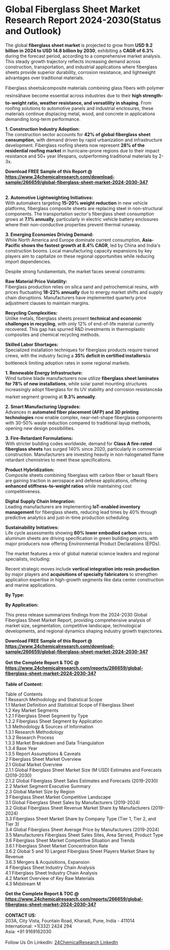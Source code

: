 <h1>Global Fiberglass Sheet Market Research Report 2024-2030(Status and Outlook)</h1><p>The global <strong>fiberglass sheet market</strong> is projected to grow from <strong>USD 9.2 billion in 2024 to USD 14.8 billion by 2030</strong>, exhibiting a <strong>CAGR of 6.3%</strong> during the forecast period, according to a comprehensive market analysis. This steady growth trajectory reflects increasing demand across construction, transportation, and industrial applications where fiberglass sheets provide superior durability, corrosion resistance, and lightweight advantages over traditional materials.</p><p>Fiberglass sheetsâcomposite materials combining glass fibers with polymer resinsâhave become essential across industries due to their <strong>high strength-to-weight ratio, weather resistance, and versatility in shaping</strong>. From roofing solutions to automotive panels and industrial enclosures, these materials continue displacing metal, wood, and concrete in applications demanding long-term performance.</p><p><strong>1. Construction Industry Adoption:</strong><br>
The construction sector accounts for <strong>42% of global fiberglass sheet consumption</strong>, with demand driven by rapid urbanization and infrastructure development. Fiberglass roofing sheets now represent <strong>28% of the residential roofing market</strong> in hurricane-prone regions due to their impact resistance and 50+ year lifespans, outperforming traditional materials by 2-3x.</p><div><b>Download FREE Sample of this Report @ 
            <a href="https://www.24chemicalresearch.com/download-sample/266659/global-fiberglass-sheet-market-2024-2030-347">
            https://www.24chemicalresearch.com/download-sample/266659/global-fiberglass-sheet-market-2024-2030-347</a></b></div><br><p><strong>2. Automotive Lightweighting Initiatives:</strong><br>
With automakers targeting <strong>15-20% weight reduction</strong> in new vehicle platforms, fiberglass composite sheets are replacing steel in non-structural components. The transportation sector's fiberglass sheet consumption grows at <strong>7.1% annually</strong>, particularly in electric vehicle battery enclosures where their non-conductive properties prevent thermal runaway.</p><p><strong>3. Emerging Economies Driving Demand:</strong><br>
While North America and Europe dominate current consumption, <strong>Asia-Pacific shows the fastest growth at 8.4% CAGR</strong>, led by China and India's construction booms. Local manufacturing capacity expansions by key players aim to capitalize on these regional opportunities while reducing import dependencies.</p><p>Despite strong fundamentals, the market faces several constraints:</p><p><strong>Raw Material Price Volatility:</strong><br>
	Fiberglass production relies on silica sand and petrochemical resins, with prices fluctuating <strong>18-22% annually</strong> due to energy market shifts and supply chain disruptions. Manufacturers have implemented quarterly price adjustment clauses to maintain margins.</p><p><strong>Recycling Complexities:</strong><br>
	Unlike metals, fiberglass sheets present <strong>technical and economic challenges in recycling</strong>, with only 12% of end-of-life material currently recovered. This gap has spurred R&amp;D investments in thermoplastic composites and chemical recycling methods.</p><p><strong>Skilled Labor Shortages:</strong><br>
	Specialized installation techniques for fiberglass products require trained crews, with the industry facing a <strong>35% deficit in certified installers</strong>âa bottleneck limiting adoption rates in some regional markets.</p><p><strong>1. Renewable Energy Infrastructure:</strong><br>
Wind turbine blade manufacturers now utilize <strong>fiberglass sheet laminates for 78% of new installations</strong>, while solar panel mounting structures increasingly adopt fiberglass for its UV stability and corrosion resistanceâa market segment growing at <strong>9.3% annually</strong>.</p><p><strong>2. Smart Manufacturing Upgrades:</strong><br>
Advances in <strong>automated fiber placement (AFP) and 3D printing technologies</strong> now enable complex, near-net-shape fiberglass components with 30-50% waste reduction compared to traditional layup methods, opening new design possibilities.</p><p><strong>3. Fire-Retardant Formulations:</strong><br>
With stricter building codes worldwide, demand for <strong>Class A fire-rated fiberglass sheets</strong> has surged 140% since 2020, particularly in commercial construction. Manufacturers are investing heavily in non-halogenated flame retardant chemistries to meet these specifications.</p><p><strong>Product Hybridization:</strong><br>
	Composite sheets combining fiberglass with carbon fiber or basalt fibers are gaining traction in aerospace and defense applications, offering <strong>enhanced stiffness-to-weight ratios</strong> while maintaining cost competitiveness.</p><p><strong>Digital Supply Chain Integration:</strong><br>
	Leading manufacturers are implementing <strong>IoT-enabled inventory management</strong> for fiberglass sheets, reducing lead times by 40% through predictive analytics and just-in-time production scheduling.</p><p><strong>Sustainability Initiatives:</strong><br>
	Life cycle assessments showing <strong>60% lower embodied carbon</strong> versus aluminum sheets are driving specification in green building projects, with major producers now offering Environmental Product Declarations (EPDs).</p><p>The market features a mix of global material science leaders and regional specialists, including:</p><p>Recent strategic moves include <strong>vertical integration into resin production</strong> by major players and <strong>acquisitions of specialty fabricators</strong> to strengthen application expertise in high-growth segments like data center construction and marine applications.</p><p><strong>By Type:</strong></p><p><strong>By Application:</strong></p><p>This press release summarizes findings from the 2024-2030 Global Fiberglass Sheet Market Report, providing comprehensive analysis of market size, segmentation, competitive landscape, technological developments, and regional dynamics shaping industry growth trajectories.</p><div><b>Download FREE Sample of this Report @ 
            <a href="https://www.24chemicalresearch.com/download-sample/266659/global-fiberglass-sheet-market-2024-2030-347">
            https://www.24chemicalresearch.com/download-sample/266659/global-fiberglass-sheet-market-2024-2030-347</a></b></div><br><div><b>Get the Complete Report & TOC @ 
            <a href="https://www.24chemicalresearch.com/reports/266659/global-fiberglass-sheet-market-2024-2030-347">
            https://www.24chemicalresearch.com/reports/266659/global-fiberglass-sheet-market-2024-2030-347</a></b></div><br>
            <b>Table of Content:</b><p>Table of Contents<br />
1 Research Methodology and Statistical Scope<br />
1.1 Market Definition and Statistical Scope of Fiberglass Sheet<br />
1.2 Key Market Segments<br />
1.2.1 Fiberglass Sheet Segment by Type<br />
1.2.2 Fiberglass Sheet Segment by Application<br />
1.3 Methodology & Sources of Information<br />
1.3.1 Research Methodology<br />
1.3.2 Research Process<br />
1.3.3 Market Breakdown and Data Triangulation<br />
1.3.4 Base Year<br />
1.3.5 Report Assumptions & Caveats<br />
2 Fiberglass Sheet Market Overview<br />
2.1 Global Market Overview<br />
2.1.1 Global Fiberglass Sheet Market Size (M USD) Estimates and Forecasts (2019-2030)<br />
2.1.2 Global Fiberglass Sheet Sales Estimates and Forecasts (2019-2030)<br />
2.2 Market Segment Executive Summary<br />
2.3 Global Market Size by Region<br />
3 Fiberglass Sheet Market Competitive Landscape<br />
3.1 Global Fiberglass Sheet Sales by Manufacturers (2019-2024)<br />
3.2 Global Fiberglass Sheet Revenue Market Share by Manufacturers (2019-2024)<br />
3.3 Fiberglass Sheet Market Share by Company Type (Tier 1, Tier 2, and Tier 3)<br />
3.4 Global Fiberglass Sheet Average Price by Manufacturers (2019-2024)<br />
3.5 Manufacturers Fiberglass Sheet Sales Sites, Area Served, Product Type<br />
3.6 Fiberglass Sheet Market Competitive Situation and Trends<br />
3.6.1 Fiberglass Sheet Market Concentration Rate<br />
3.6.2 Global 5 and 10 Largest Fiberglass Sheet Players Market Share by Revenue<br />
3.6.3 Mergers & Acquisitions, Expansion<br />
4 Fiberglass Sheet Industry Chain Analysis<br />
4.1 Fiberglass Sheet Industry Chain Analysis<br />
4.2 Market Overview of Key Raw Materials<br />
4.3 Midstream M</p><div><b>Get the Complete Report & TOC @ 
            <a href="https://www.24chemicalresearch.com/reports/266659/global-fiberglass-sheet-market-2024-2030-347">
            https://www.24chemicalresearch.com/reports/266659/global-fiberglass-sheet-market-2024-2030-347</a></b></div><br><b>CONTACT US:</b><br>
            203A, City Vista, Fountain Road, Kharadi, Pune, India - 411014<br>
            International: +1(332) 2424 294<br>
            Asia: +91 9169162030 <br><br>
            Follow Us On LinkedIn: <a href="https://www.linkedin.com/company/24chemicalresearch/">24ChemicalResearch LinkedIn</a>